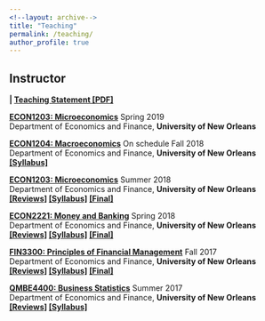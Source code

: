 ```yaml
---
<!--layout: archive-->
title: "Teaching"
permalink: /teaching/
author_profile: true
---
```

## Instructor

<!--<b>[Student Comments [PDF]](/files/studentcomment.pdf)</b>-->
<b>| [Teaching Statement [PDF]](/files/teaching.pdf)</b>

<b>[ECON1203: Microeconomics](http://www.uno.edu/registrar/catalog/1617catalog/courses-of-instruction/ECON.aspx)</b> Spring 2019<br>
Department of Economics and Finance, <b>University of New Orleans</b><br>


<b>[ECON1204: Macroeconomics](http://www.uno.edu/registrar/catalog/1617catalog/courses-of-instruction/ECON.aspx)</b> On schedule Fall 2018<br>
Department of Economics and Finance, <b>University of New Orleans</b><br>
<b>[[Syllabus]](/files/syllabusecon1204.pdf)</b>

<b>[ECON1203: Microeconomics](http://www.uno.edu/registrar/catalog/1617catalog/courses-of-instruction/ECON.aspx)</b> Summer 2018<br>
Department of Economics and Finance, <b>University of New Orleans</b><br>
<b>[[Reviews]](econ1203) [[Syllabus]](/files/syllabusecon1203.pdf) [[Final]](/files/finalecon1203.pdf)</b>

<b>[ECON2221: Money and Banking](http://www.uno.edu/registrar/catalog/1617catalog/courses-of-instruction/ECON.aspx)</b> Spring 2018<br>
Department of Economics and Finance, <b>University of New Orleans</b><br>
<b>[[Reviews]](econ2221) [[Syllabus]](/files/syllabusecon2221.pdf) [[Final]](/files/finalecon2221.pdf)</b>

<b>[FIN3300: Principles of Financial Management](http://www.uno.edu/registrar/catalog/1617catalog/courses-of-instruction/FIN.aspx)</b> Fall 2017<br>
Department of Economics and Finance, <b>University of New Orleans</b><br>
<b>[[Reviews]](fin3300) [[Syllabus]](/files/syllabusfin3300.pdf) [[Final]](/files/finalfin3300.pdf)</b>

<b>[QMBE4400: Business Statistics](http://www.uno.edu/registrar/catalog/1617catalog/courses-of-instruction/QMBE.aspx)</b> Summer 2017<br>
Department of Economics and Finance, <b>University of New Orleans</b><br>
<b>[[Reviews]](qmbe4400) [[Syllabus]](/files/syllabusqmbe4400.pdf)</b>

